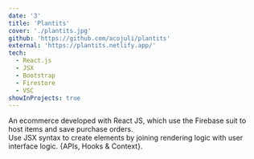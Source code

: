 ```yaml
---
date: '3'
title: 'Plantits'
cover: './plantits.jpg'
github: 'https://github.com/acojuli/plantits'
external: 'https://plantits.netlify.app/'
tech:
  - React.js
  - JSX
  - Bootstrap
  - Firestore
  - VSC  
showInProjects: true
---
```


An ecommerce developed with React JS, which use the Firebase suit to host items and save purchase orders.<br>
Use JSX syntax to create elements by joining rendering logic with user interface logic. {APIs, Hooks & Context}.